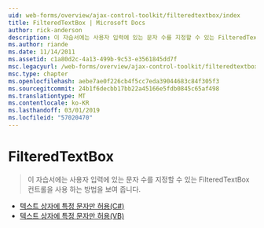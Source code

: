 ```yaml
---
uid: web-forms/overview/ajax-control-toolkit/filteredtextbox/index
title: FilteredTextBox | Microsoft Docs
author: rick-anderson
description: 이 자습서에는 사용자 입력에 있는 문자 수를 지정할 수 있는 FilteredTextBox 컨트롤을 사용 하는 방법을 보여 줍니다.
ms.author: riande
ms.date: 11/14/2011
ms.assetid: c1a80d2c-4a13-499b-9c53-e3561845dd7f
msc.legacyurl: /web-forms/overview/ajax-control-toolkit/filteredtextbox
msc.type: chapter
ms.openlocfilehash: aebe7ae0f226cb4f5cc7eda39044683c84f305f3
ms.sourcegitcommit: 24b1f6decbb17bb22a45166e5fdb0845c65af498
ms.translationtype: MT
ms.contentlocale: ko-KR
ms.lasthandoff: 03/01/2019
ms.locfileid: "57020470"
---
```

<a name="filteredtextbox"></a>FilteredTextBox
====================
> 이 자습서에는 사용자 입력에 있는 문자 수를 지정할 수 있는 FilteredTextBox 컨트롤을 사용 하는 방법을 보여 줍니다.


- [텍스트 상자에 특정 문자만 허용(C#)](allowing-only-certain-characters-in-a-text-box-cs.md)
- [텍스트 상자에 특정 문자만 허용(VB)](allowing-only-certain-characters-in-a-text-box-vb.md)
